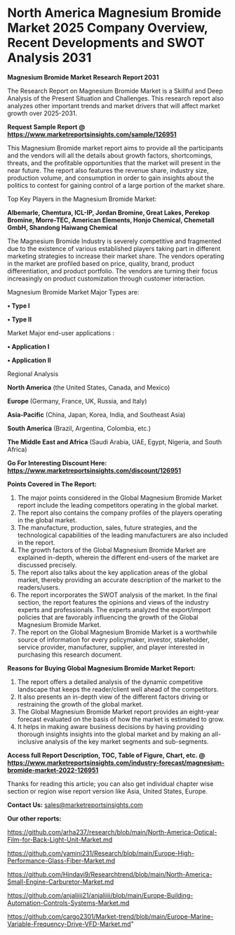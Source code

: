 # North America Magnesium Bromide Market 2025 Company Overview, Recent Developments and SWOT Analysis 2031

<strong>Magnesium Bromide Market Research Report 2031</strong>

The Research Report on Magnesium Bromide Market is a Skillful and Deep Analysis of the Present Situation and Challenges. This research report also analyzes other important trends and market drivers that will affect market growth over 2025-2031.

<strong>Request Sample Report @ <a href=https://www.marketreportsinsights.com/sample/126951>https://www.marketreportsinsights.com/sample/126951</a></strong>

This Magnesium Bromide market report aims to provide all the participants and the vendors will all the details about growth factors, shortcomings, threats, and the profitable opportunities that the market will present in the near future. The report also features the revenue share, industry size, production volume, and consumption in order to gain insights about the politics to contest for gaining control of a large portion of the market share.

Top Key Players in the Magnesium Bromide Market:

<strong>Albemarle, Chemtura, ICL-IP, Jordan Bromine, Great Lakes, Perekop Bromine, Morre-TEC, American Elements, Honjo Chemical, Chemetall GmbH, Shandong Haiwang Chemical</strong>

The Magnesium Bromide Industry is severely competitive and fragmented due to the existence of various established players taking part in different marketing strategies to increase their market share. The vendors operating in the market are profiled based on price, quality, brand, product differentiation, and product portfolio. The vendors are turning their focus increasingly on product customization through customer interaction.

Magnesium Bromide Market Major Types are:

<strong>• Type I

• Type II</strong>

Market Major end-user applications :

<strong>• Application I

• Application II</strong>

Regional Analysis

</u><strong><b>North America</b></strong> (the United States, Canada, and Mexico)

<strong><b>Europe </b></strong>(Germany, France, UK, Russia, and Italy)

<strong><b>Asia-Pacific</b></strong> (China, Japan, Korea, India, and Southeast Asia)

<strong><b>South America</b></strong> (Brazil, Argentina, Colombia, etc.)

<strong><b>The Middle East and Africa</b></strong> (Saudi Arabia, UAE, Egypt, Nigeria, and South Africa)

<strong>Go For Interesting Discount Here: <a href=https://www.marketreportsinsights.com/discount/126951>https://www.marketreportsinsights.com/discount/126951</a></strong>

<strong>Points Covered in The Report:</strong>
<ol>
  <li>The major points considered in the Global Magnesium Bromide Market report include the leading competitors operating in the global market.</li>
  <li>The report also contains the company profiles of the players operating in the global market.</li>
  <li>The manufacture, production, sales, future strategies, and the technological capabilities of the leading manufacturers are also included in the report.</li>
  <li>The growth factors of the Global Magnesium Bromide Market are explained in-depth, wherein the different end-users of the market are discussed precisely.</li>
  <li>The report also talks about the key application areas of the global market, thereby providing an accurate description of the market to the readers/users.</li>
  <li>The report incorporates the SWOT analysis of the market. In the final section, the report features the opinions and views of the industry experts and professionals. The experts analyzed the export/import policies that are favorably influencing the growth of the Global Magnesium Bromide Market.</li>
  <li>The report on the Global Magnesium Bromide Market is a worthwhile source of information for every policymaker, investor, stakeholder, service provider, manufacturer, supplier, and player interested in purchasing this research document.</li>
</ol>
<strong>Reasons for Buying Global Magnesium Bromide Market Report:</strong>

<ol>
  <li>The report offers a detailed analysis of the dynamic competitive landscape that keeps the reader/client well ahead of the competitors.</li>
  <li>It also presents an in-depth view of the different factors driving or restraining the growth of the global market.</li>
  <li>The Global Magnesium Bromide Market report provides an eight-year forecast evaluated on the basis of how the market is estimated to grow.</li>
  <li>It helps in making aware business decisions by having providing thorough insights insights into the global market and by making an all-inclusive analysis of the key market segments and sub-segments.</li>
</ol>
<strong>Access full Report Description, TOC, Table of Figure, Chart, etc. @ <a href=https://www.marketreportsinsights.com/industry-forecast/magnesium-bromide-market-2022-126951>https://www.marketreportsinsights.com/industry-forecast/magnesium-bromide-market-2022-126951</a></strong>


Thanks for reading this article; you can also get individual chapter wise section or region wise report version like Asia, United States, Europe.

<strong>Contact Us:</strong>
sales@marketreportsinsights.com

<strong>Our other reports:</strong>

<a href=https://github.com/arha237/research/blob/main/North-America-Optical-Film-for-Back-Light-Unit-Market.md>https://github.com/arha237/research/blob/main/North-America-Optical-Film-for-Back-Light-Unit-Market.md</a>

<a href=https://github.com/yamini231/Research/blob/main/Europe-High-Performance-Glass-Fiber-Market.md>https://github.com/yamini231/Research/blob/main/Europe-High-Performance-Glass-Fiber-Market.md</a>

<a href=https://github.com/Hindavi9/Researchtrend/blob/main/North-America-Small-Engine-Carburetor-Market.md>https://github.com/Hindavi9/Researchtrend/blob/main/North-America-Small-Engine-Carburetor-Market.md</a>

<a href=https://github.com/anjaliiii21/anjaliiii/blob/main/Europe-Building-Automation-Controls-Systems-Market.md>https://github.com/anjaliiii21/anjaliiii/blob/main/Europe-Building-Automation-Controls-Systems-Market.md</a>

<a href=https://github.com/cargo2301/Market-trend/blob/main/Europe-Marine-Variable-Frequency-Drive-VFD-Market.md>https://github.com/cargo2301/Market-trend/blob/main/Europe-Marine-Variable-Frequency-Drive-VFD-Market.md</a>"
